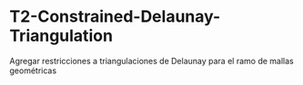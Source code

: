 # T2-Constrained-Delaunay-Triangulation
 Agregar restricciones a triangulaciones de Delaunay para el ramo de mallas geométricas
